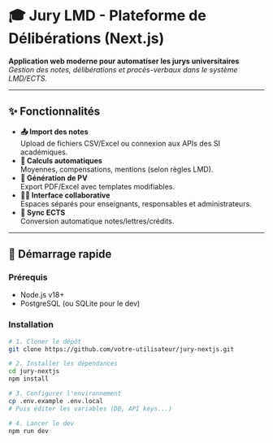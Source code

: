 # 🎓 Jury LMD - Plateforme de Délibérations (Next.js)

**Application web moderne pour automatiser les jurys universitaires**  
_Gestion des notes, délibérations et procès-verbaux dans le système LMD/ECTS._

---

## ✨ Fonctionnalités
- **📤 Import des notes**  
  Upload de fichiers CSV/Excel ou connexion aux APIs des SI académiques.
- **🧮 Calculs automatiques**  
  Moyennes, compensations, mentions (selon règles LMD).
- **📄 Génération de PV**  
  Export PDF/Excel avec templates modifiables.
- **👨‍🏫 Interface collaborative**  
  Espaces séparés pour enseignants, responsables et administrateurs.
- **🔄 Sync ECTS**  
  Conversion automatique notes/lettres/crédits.

---

## 🚀 Démarrage rapide

### Prérequis
- Node.js v18+
- PostgreSQL (ou SQLite pour le dev)

### Installation
```bash
# 1. Cloner le dépôt
git clone https://github.com/votre-utilisateur/jury-nextjs.git

# 2. Installer les dépendances
cd jury-nextjs
npm install

# 3. Configurer l'environnement
cp .env.example .env.local
# Puis éditer les variables (DB, API keys...)

# 4. Lancer le dev
npm run dev